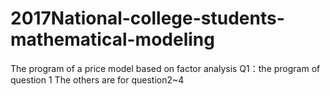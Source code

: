 # 2017National-college-students-mathematical-modeling



The program of a price model based on factor analysis
Q1：the program of question 1
The others are for question2~4
